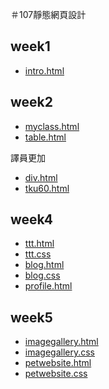 ＃107靜態網頁設計

## week1
* [intro.html](https://github.com/204410384/107-static-webpage./blob/master/w01/intro.html "intro.html")
 

## week2
* [myclass.html](https://github.com/204410384/107-static-webpage./blob/master/w02/myclass.html "myclass.html") 
* [table.html](https://github.com/204410384/107-static-webpage./blob/master/w02/table.html "table.html")


譯員更加
* [div.html](https://github.com/204410384/107-static-webpage./blob/master/w03/div.html "div.html")
* [tku60.html](https://github.com/204410384/107-static-webpage./blob/master/w03/tku60.html "tku60.html")


## week4
* [ttt.html](https://github.com/204410384/107-static-webpage./blob/master/w04/ttt.html "ttt.html")
* [ttt.css](https://github.com/204410384/107-static-webpage./blob/master/w04/ttt.css "ttt.css")  
* [blog.html](https://github.com/204410384/107-static-webpage./blob/master/w04/blog.html "blog.html")
* [blog.css](https://github.com/204410384/107-static-webpage./blob/master/w04/blog.css "blog.css") 
* [profile.html](https://github.com/204410384/107-static-webpage./blob/master/w04/profile.html "profile.html")



## week5
* [imagegallery.html](https://github.com/204410384/107-static-webpage./blob/master/w05/imagegallery.html "imagegallery.html")
* [imagegallery.css](https://github.com/204410384/107-static-webpage./blob/master/w05/imagegallery.css "imagegallery.css") 
* [petwebsite.html](https://github.com/204410384/107-static-webpage./blob/master/w05/petwebsite.html "petwebsite.html")
* [petwebsite.css](https://github.com/204410384/107-static-webpage./blob/master/w05/petwebsite.css "petwebsite.css")

<!--stackedit_data:
eyJoaXN0b3J5IjpbLTkzNzI0MTY5NSwtMTgwMjI2MTQxNSwtMT
M2MzUyNzE4MF19
-->